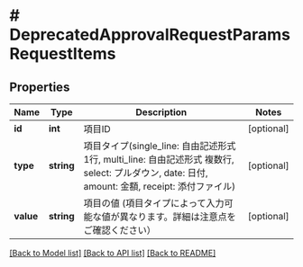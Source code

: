 # # DeprecatedApprovalRequestParamsRequestItems

## Properties

Name | Type | Description | Notes
------------ | ------------- | ------------- | -------------
**id** | **int** | 項目ID | [optional] 
**type** | **string** | 項目タイプ(single_line: 自由記述形式 1行, multi_line: 自由記述形式 複数行, select: プルダウン, date: 日付, amount: 金額, receipt: 添付ファイル) | [optional] 
**value** | **string** | 項目の値 (項目タイプによって入力可能な値が異なります。詳細は注意点をご確認ください） | [optional] 

[[Back to Model list]](../../README.md#documentation-for-models) [[Back to API list]](../../README.md#documentation-for-api-endpoints) [[Back to README]](../../README.md)


